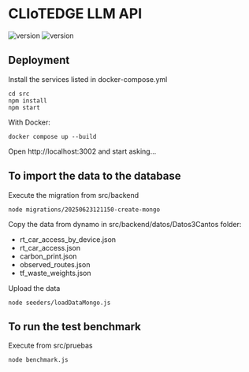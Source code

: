 # CLIoTEDGE LLM API

![version](https://img.shields.io/badge/node-v20.15.0-green)
![version](https://img.shields.io/badge/PostgreSQL-v17.0-blue)



## Deployment 

Install the services listed in docker-compose.yml
```
cd src
npm install
npm start
````

With Docker:
```
docker compose up --build
```

Open http://localhost:3002 and start asking...


## To import the data to the database

Execute the migration from src/backend
```
node migrations/20250623121150-create-mongo
```

Copy the data from dynamo in src/backend/datos/Datos3Cantos folder:

- rt_car_access_by_device.json
- rt_car_access.json
- carbon_print.json
- observed_routes.json
- tf_waste_weights.json

Upload the data
```	
node seeders/loadDataMongo.js
```	

## To run the test benchmark
Execute from src/pruebas
```
node benchmark.js
```
